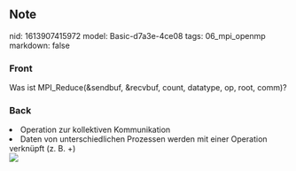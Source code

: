 ## Note
nid: 1613907415972
model: Basic-d7a3e-4ce08
tags: 06_mpi_openmp
markdown: false

### Front
Was ist MPI_Reduce(&sendbuf, &recvbuf, count, datatype, op, root, comm)?

### Back
<li>Operation zur kollektiven Kommunikation</li>
<li>Daten von unterschiedlichen Prozessen werden mit einer Operation verknüpft (z. B. +)</li>
<img src="30900457.png">
